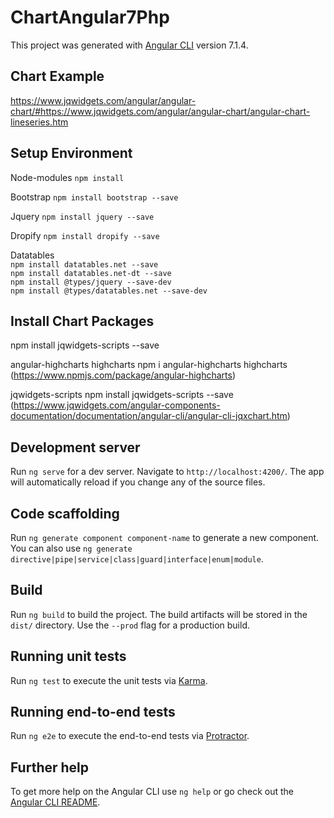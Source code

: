 # ChartAngular7Php

This project was generated with [Angular CLI](https://github.com/angular/angular-cli) version 7.1.4.

## Chart Example

https://www.jqwidgets.com/angular/angular-chart/#https://www.jqwidgets.com/angular/angular-chart/angular-chart-lineseries.htm

## Setup Environment

Node-modules  `npm install`

Bootstrap  `npm install bootstrap --save`

Jquery  `npm install jquery --save`

Dropify  `npm install dropify --save`

Datatables  
`npm install datatables.net --save`    
`npm install datatables.net-dt --save`    
`npm install @types/jquery --save-dev`    
`npm install @types/datatables.net --save-dev`

## Install Chart Packages    

npm install jqwidgets-scripts --save    

angular-highcharts highcharts    npm i angular-highcharts highcharts    
(https://www.npmjs.com/package/angular-highcharts)    

jqwidgets-scripts    npm install jqwidgets-scripts --save    
(https://www.jqwidgets.com/angular-components-documentation/documentation/angular-cli/angular-cli-jqxchart.htm)

## Development server

Run `ng serve` for a dev server. Navigate to `http://localhost:4200/`. The app will automatically reload if you change any of the source files.

## Code scaffolding

Run `ng generate component component-name` to generate a new component. You can also use `ng generate directive|pipe|service|class|guard|interface|enum|module`.

## Build

Run `ng build` to build the project. The build artifacts will be stored in the `dist/` directory. Use the `--prod` flag for a production build.

## Running unit tests

Run `ng test` to execute the unit tests via [Karma](https://karma-runner.github.io).

## Running end-to-end tests

Run `ng e2e` to execute the end-to-end tests via [Protractor](http://www.protractortest.org/).

## Further help

To get more help on the Angular CLI use `ng help` or go check out the [Angular CLI README](https://github.com/angular/angular-cli/blob/master/README.md).
